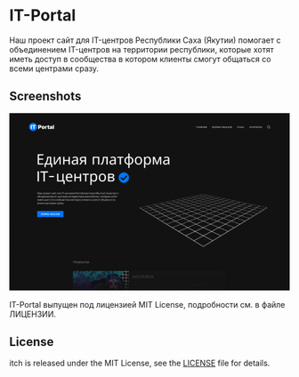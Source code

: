 # IT-Portal
Наш проект сайт для IT-центров Республики Саха (Якутии) помогает с объединением IT-центров на территории республики, которые хотят иметь доступ в сообщества в котором клиенты смогут общаться со всеми центрами сразу.

## Screenshots

![КАРТИНКА](https://github.com/createandchoose/IT-Portal/blob/main/images/prew.png)

IT-Portal выпущен под лицензией MIT License, подробности см. в файле ЛИЦЕНЗИИ.


## License

itch is released under the MIT License, see the [LICENSE][] file for details.

[LICENSE]: LICENSE